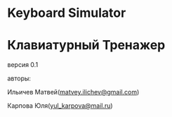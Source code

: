 # Keyboard Simulator
# Клавиатурный Тренажер
версия 0.1

авторы:

Ильичев Матвей(matvey.ilichev@gmail.com)

Карпова Юля(yul_karpova@mail.ru)
